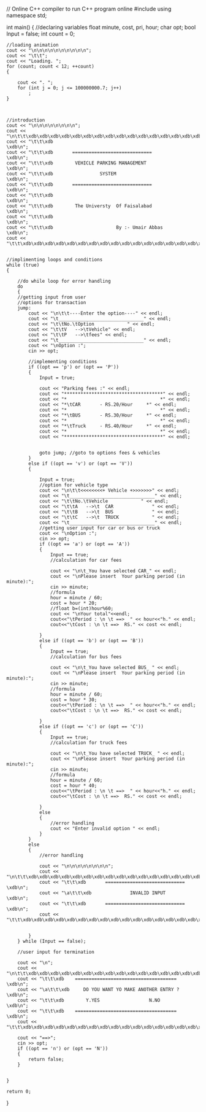 // Online C++ compiler to run C++ program online
#include <iostream>
using namespace std;

int main()
{
	//declaring variables
	float minute, cost, pri, hour;
	char opt;
	bool Input = false;
	int count = 0;

	//loading animation
	cout << "\n\n\n\n\n\n\n\n\n\n";
	cout << "\t\t";
	cout << "Loading. ";
	for (count; count < 12; ++count)
	{
		
		cout << ". ";
		for (int j = 0; j <= 100000000.7; j++)
			;
	}
	
	

	//introduction
	cout << "\n\n\n\n\n\n\n\n";
	cout << "\n\t\t\xdb\xdb\xdb\xdb\xdb\xdb\xdb\xdb\xdb\xdb\xdb\xdb\xdb\xdb\xdb\xdb\xdb\xdb\xdb\xdb\xdb\xdb\xdb\xdb\xdb\xdb\xdb\xdb\xdb\xdb\xdb\xdb\xdb\xdb\xdb\xdb\xdb\xdb\xdb\xdb\xdb\xdb\xdb\xdb\xdb\xdb\xdb\xdb\xdb\n";
	cout << "\t\t\xdb                                               \xdb\n";
	cout << "\t\t\xdb       =============================           \xdb\n";
	cout << "\t\t\xdb        VEHICLE PARKING MANAGEMENT             \xdb\n";
	cout << "\t\t\xdb                 SYSTEM                        \xdb\n";
	cout << "\t\t\xdb       =============================           \xdb\n";
	cout << "\t\t\xdb                                               \xdb\n";
	cout << "\t\t\xdb        The Universty  Of Faisalabad           \xdb\n";
	cout << "\t\t\xdb                                               \xdb\n";
	cout << "\t\t\xdb                       By :- Umair Abbas       \xdb\n";
	cout << "\t\t\xdb\xdb\xdb\xdb\xdb\xdb\xdb\xdb\xdb\xdb\xdb\xdb\xdb\xdb\xdb\xdb\xdb\xdb\xdb\xdb\xdb\xdb\xdb\xdb\xdb\xdb\xdb\xdb\xdb\xdb\xdb\xdb\xdb\xdb\xdb\xdb\xdb\xdb\xdb\xdb\xdb\xdb\xdb\xdb\xdb\xdb\xdb\xdb\xdb\n\n\n";
	

	//implimenting loops and conditions
	while (true)
	{

		//do while loop for error handling
		do
		{
		//getting input from user
		//options for transaction
		jump:
			cout << "\n\t\t----Enter the option----" << endl;
			cout << "\t_______________________________" << endl;
			cout << "\t\tNo.\tOption            " << endl;
			cout << "\t\tV   -->\tVehicle" << endl;
			cout << "\t\tP   -->\tfees" << endl;
			cout << "\t_______________________________" << endl;
			cout << "\nOption :";
			cin >> opt;

			//implementing conditions
			if ((opt == 'p') or (opt == 'P'))
			{
				Input = true;
				
				cout << "Parking fees :" << endl;
				cout << "************************************" << endl;
				cout << "*                                  *" << endl;
				cout << "*\tCAR       - RS.20/Hour     *" << endl;
				cout << "*                                  *" << endl;
				cout << "*\tBUS       - RS.30/Hour     *" << endl;
				cout << "*                                  *" << endl;
				cout << "*\tTruck     - RS.40/Hour     *" << endl;
				cout << "*                                  *" << endl;
				cout << "************************************" << endl;
				
				
				goto jump; //goto to options fees & vehicles
			}
			else if ((opt == 'v') or (opt == 'V'))
			{
				
				Input = true;
				//option for vehicle type
				cout << "\n\t\t<<<<<<<<+ Vehicle +>>>>>>>" << endl;
				cout << "\t_______________________________" << endl;
				cout << "\t\tNo.\tVehicle            " << endl;
				cout << "\t\tA   -->\t  CAR              " << endl;
				cout << "\t\tB   -->\t  BUS              " << endl;
				cout << "\t\tC   -->\t  TRUCK            " << endl;
				cout << "\t_______________________________" << endl;
				//getting user input for car or bus or truck
				cout << "\nOption :";
				cin >> opt;
				if ((opt == 'a') or (opt == 'A'))
				{
					Input == true;
					//calculation for car fees
					
					cout << "\n\t_You have selected CAR_" << endl;
					cout << "\nPlease insert  Your parking period (in minute):";
					cin >> minute;
					//formula
					hour = minute / 60;
					cost = hour * 20;
        			//float b=(int)hour%60;
					cout << "\nYour total"<<endl;
					cout<<"\tPeriod : \n \t ==>  " << hour<<"h." << endl;
					cout<<"\tCost : \n \t ==>  RS." << cost << endl;
					
				}
				else if ((opt == 'b') or (opt == 'B'))
				{
					Input == true;
					//calculation for bus fees
					
					cout << "\n\t_You have selected BUS_ " << endl;
					cout << "\nPlease insert  Your parking period (in minute):";
					cin >> minute;
					//formula
					hour = minute / 60;
					cost = hour * 30;
					cout<<"\tPeriod : \n \t ==>  " << hour<<"h." << endl;
					cout<<"\tCost : \n \t ==>  RS." << cost << endl;
					
				}
				else if ((opt == 'c') or (opt == 'C'))
				{
					Input == true;
					//calculation for truck fees
					
					cout << "\n\t_You have selected TRUCK_ " << endl;
					cout << "\nPlease insert  Your parking period (in minute):";
					cin >> minute;
					//formula
					hour = minute / 60;
					cost = hour * 40;
					cout<<"\tPeriod : \n \t ==>  " << hour<<"h." << endl;
					cout<<"\tCost : \n \t ==>  RS." << cost << endl;
					
				}
				else
				{
					//error handling
					cout << "Enter invalid option " << endl;
				}
			}
			else
			{
				//error handling
				
				cout << "\n\n\n\n\n\n\n\n";
				cout << "\n\t\t\xdb\xdb\xdb\xdb\xdb\xdb\xdb\xdb\xdb\xdb\xdb\xdb\xdb\xdb\xdb\xdb\xdb\xdb\xdb\xdb\xdb\xdb\xdb\xdb\xdb\xdb\xdb\xdb\xdb\xdb\xdb\xdb\xdb\xdb\xdb\xdb\xdb\xdb\xdb\xdb\xdb\xdb\xdb\xdb\xdb\xdb\n";
				cout << "\t\t\xdb       =============================        \xdb\n";
				cout << "\a\t\t\xdb              INVALID INPUT                 \xdb\n";
				cout << "\t\t\xdb       =============================        \xdb\n";
				cout << "\t\t\xdb\xdb\xdb\xdb\xdb\xdb\xdb\xdb\xdb\xdb\xdb\xdb\xdb\xdb\xdb\xdb\xdb\xdb\xdb\xdb\xdb\xdb\xdb\xdb\xdb\xdb\xdb\xdb\xdb\xdb\xdb\xdb\xdb\xdb\xdb\xdb\xdb\xdb\xdb\xdb\xdb\xdb\xdb\xdb\xdb\xdb\n\n\n";
				
				
			}
		} while (Input == false);

		//user input for termination
		
		cout << "\n";
		cout << "\n\t\t\xdb\xdb\xdb\xdb\xdb\xdb\xdb\xdb\xdb\xdb\xdb\xdb\xdb\xdb\xdb\xdb\xdb\xdb\xdb\xdb\xdb\xdb\xdb\xdb\xdb\xdb\xdb\xdb\xdb\xdb\xdb\xdb\xdb\xdb\xdb\xdb\xdb\xdb\xdb\xdb\xdb\xdb\xdb\xdb\xdb\xdb\xdb\xdb\xdb\n";
		cout << "\t\t\xdb    =====================================      \xdb\n";
		cout << "\a\t\t\xdb     DO YOU WANT YO MAKE ANOTHER ENTRY ?       \xdb\n";
		cout << "\t\t\xdb        Y.YES                  N.NO            \xdb\n";
		cout << "\t\t\xdb    =====================================      \xdb\n";
		cout << "\t\t\xdb\xdb\xdb\xdb\xdb\xdb\xdb\xdb\xdb\xdb\xdb\xdb\xdb\xdb\xdb\xdb\xdb\xdb\xdb\xdb\xdb\xdb\xdb\xdb\xdb\xdb\xdb\xdb\xdb\xdb\xdb\xdb\xdb\xdb\xdb\xdb\xdb\xdb\xdb\xdb\xdb\xdb\xdb\xdb\xdb\xdb\xdb\xdb\xdb\n\n\n";

		cout << "==>";
		cin >> opt;
		if ((opt == 'n') or (opt == 'N'))
		{
			return false;
		}

		
	}

	return 0;
}
